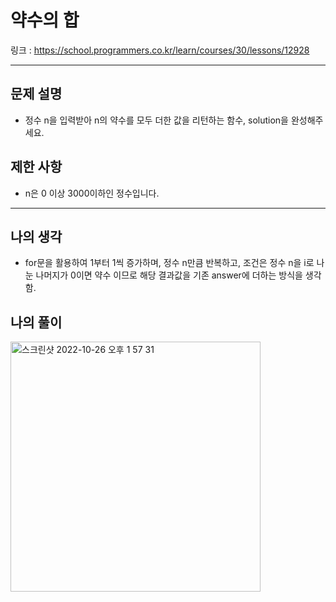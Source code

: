 # 약수의 합

링크 : https://school.programmers.co.kr/learn/courses/30/lessons/12928

---

## 문제 설명

- 정수 n을 입력받아 n의 약수를 모두 더한 값을 리턴하는 함수, solution을 완성해주세요.

## 제한 사항

- n은 0 이상 3000이하인 정수입니다.

---

## 나의 생각

- for문을 활용하여 1부터 1씩 증가하며, 정수 n만큼 반복하고, 조건은 정수 n을 i로 나눈 나머지가 0이면 약수 이므로 해당 결과값을 기존 answer에 더하는 방식을 생각함.

## 나의 풀이

<img width="400" alt="스크린샷 2022-10-26 오후 1 57 31" src="https://user-images.githubusercontent.com/94230809/197947528-a9880d46-5d77-425d-86e8-edb67936f88e.png">
